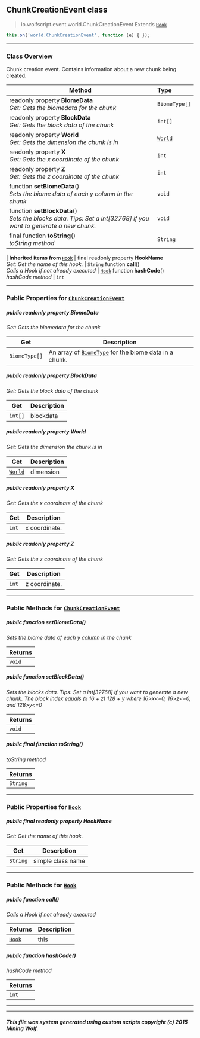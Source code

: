 ## ChunkCreationEvent __class__

>io.wolfscript.event.world.ChunkCreationEvent
>Extends [`Hook`](../Hook.md)
``` javascript
this.on('world.ChunkCreationEvent', function (e) { });
```


---

### Class Overview

Chunk creation event. Contains information about a new chunk being created.

Method | Type   
--- | :--- 
 readonly property __BiomeData__ <br> _Get: Gets the biomedata for the chunk_ | `BiomeType[]`
 readonly property __BlockData__ <br> _Get: Gets the block data of the chunk_ | `int[]`
 readonly property __World__ <br> _Get: Gets the dimension the chunk is in_ | [`World`](../../api/world/World.md)
 readonly property __X__ <br> _Get: Gets the x coordinate of the chunk_ | `int`
 readonly property __Z__ <br> _Get: Gets the z coordinate of the chunk_ | `int`
 function __setBiomeData__() <br> _Sets the biome data of each y column in the chunk_ | `void`
 function __setBlockData__() <br> _Sets the blocks data. Tips: Set a int[32768] if you want to generate a new chunk._ | `void`
final function __toString__() <br> _toString method_ | `String`
 |
__Inherited items from [`Hook`](../Hook.md)__ |
final readonly property __HookName__ <br> _Get: Get the name of this hook._ | `String`
 function __call__() <br> _Calls a Hook if not already executed_ | [`Hook`](../Hook.md)
 function __hashCode__() <br> _hashCode method_ | `int`





---


### Public Properties for [`ChunkCreationEvent`](ChunkCreationEvent.md)

##### <a id='biomedata'></a>public  readonly property __BiomeData__

_Get: Gets the biomedata for the chunk_

Get | Description
--- | --- 
`BiomeType[]` | An array of [`BiomeType`](../../api/world/BiomeType.md) for the biome data in a chunk.



##### <a id='blockdata'></a>public  readonly property __BlockData__

_Get: Gets the block data of the chunk_

Get | Description
--- | --- 
`int[]` | blockdata



##### <a id='world'></a>public  readonly property __World__

_Get: Gets the dimension the chunk is in_

Get | Description
--- | --- 
[`World`](../../api/world/World.md) | dimension



##### <a id='x'></a>public  readonly property __X__

_Get: Gets the x coordinate of the chunk_

Get | Description
--- | --- 
`int` | x coordinate.



##### <a id='z'></a>public  readonly property __Z__

_Get: Gets the z coordinate of the chunk_

Get | Description
--- | --- 
`int` | z coordinate.



---

### Public Methods for [`ChunkCreationEvent`](ChunkCreationEvent.md)

##### <a id='setbiomedata'></a>public  function __setBiomeData__()

_Sets the biome data of each y column in the chunk_

Returns | 
--- | 
`void` |


##### <a id='setblockdata'></a>public  function __setBlockData__()

_Sets the blocks data. Tips: Set a int[32768] if you want to generate a new chunk. The block index equals (x 16 + z) 128 + y where 16>x<=0, 16>z<=0, and 128>y<=0_

Returns | 
--- | 
`void` |


##### <a id='tostring'></a>public final function __toString__()

_toString method_

Returns | 
--- | 
`String` |


---

### Public Properties for [`Hook`](../Hook.md)

##### <a id='hookname'></a>public final readonly property __HookName__

_Get: Get the name of this hook._

Get | Description
--- | --- 
`String` | simple class name



---

### Public Methods for [`Hook`](../Hook.md)

##### <a id='call'></a>public  function __call__()

_Calls a Hook if not already executed_

Returns | Description
--- | --- 
[`Hook`](../Hook.md) | this


##### <a id='hashcode'></a>public  function __hashCode__()

_hashCode method_

Returns | 
--- | 
`int` |


---


---


##### This file was system generated using custom scripts copyright (c) 2015 Mining Wolf.
	

